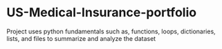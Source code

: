 # US-Medical-Insurance-portfolio
Project uses python fundamentals such as, functions, loops, dictionaries, lists, and files to summarize and analyze the dataset
